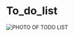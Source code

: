 # To_do_list
![PHOTO OF TODO LIST](https://user-images.githubusercontent.com/31365027/174315880-91cf8094-ef12-411d-baa1-3032412b17fb.PNG)
